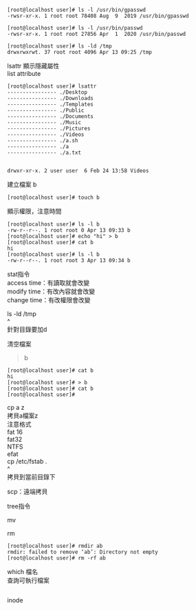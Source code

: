 ```
[root@localhost user]# ls -l /usr/bin/gpasswd
-rwsr-xr-x. 1 root root 78408 Aug  9  2019 /usr/bin/gpasswd

[root@localhost user]# ls -l /usr/bin/passwd
-rwsr-xr-x. 1 root root 27856 Apr  1  2020 /usr/bin/passwd

[root@localhost user]# ls -ld /tmp
drwxrwxrwt. 37 root root 4096 Apr 13 09:25 /tmp
```

lsattr 顯示隱藏屬性  
list attribute  

```
[root@localhost user]# lsattr
---------------- ./Desktop
---------------- ./Downloads
---------------- ./Templates
---------------- ./Public
---------------- ./Documents
---------------- ./Music
---------------- ./Pictures
---------------- ./Videos
---------------- ./a.sh
---------------- ./a
---------------- ./a.txt


drwxr-xr-x. 2 user user  6 Feb 24 13:58 Videos
```

建立檔案 b  
```
[root@localhost user]# touch b
```
顯示權限，注意時間  
```
[root@localhost user]# ls -l b
-rw-r--r--. 1 root root 0 Apr 13 09:33 b
[root@localhost user]# echo "hi" > b
[root@localhost user]# cat b
hi
[root@localhost user]# ls -l b
-rw-r--r--. 1 root root 3 Apr 13 09:34 b
```
        
stat指令  
access time：有讀取就會改變  
modify time：有改內容就會改變  
change time：有改權限會改變  

ls -ld /tmp  
    ^  
  針對目錄要加d  

清空檔案  
> b  
```
[root@localhost user]# cat b
hi
[root@localhost user]# > b
[root@localhost user]# cat b
[root@localhost user]# 
```
cp a z  
拷貝a檔案z  
注意格式  
fat 16  
fat32  
NTFS  
efat  
cp /etc/fstab .  
              ^  
    拷貝到當前目錄下  

scp：遠端拷貝  

tree指令  

mv  

rm  
``` 
[root@localhost user]# rmdir ab
rmdir: failed to remove ‘ab’: Directory not empty
[root@localhost user]# rm -rf ab
```

which 檔名  
查詢可執行檔案  
```

```
inode  